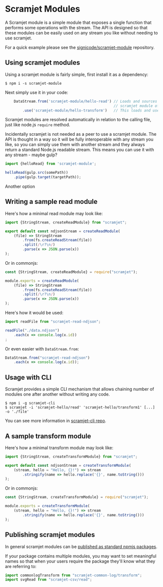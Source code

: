 Scramjet Modules
==================

A Scramjet module is a simple module that exposes a single function that performs some operations with the stream. The API is designed so that these modules can be easily used on any stream you like without needing to use scramjet.

For a quick example please see the [signicode/scramjet-module](https://github.com/signicode/scramjet-module) repository.


Using scramjet modules
------------------------

Using a scramjet module is fairly simple, first install it as a dependency:

```shell
$ npm i -s scramjet-module
```

Next simply use it in your code:

```javascript
    DataStream.from('scramjet-module/hello-read') // Loads and sources the stream from the `hello-read`
                                                  // scramjet module of `scramjet-module` package
        .use('scramjet-module/hello-transform')   // This loads and uses `hello-transform` from the same package.
```

Scramjet modules are resolved automatically in relation to the calling file, just like node.js `require` method.

Incidentally scramjet is not needed as a peer to use a scramjet module. The API is thought in a way so it will be
fully interoperable with any stream you like, so you can simply use them with another stream and they always
return a standard Node.js readable stream. This means you can use it with any stream - maybe gulp?

```javascript
import {helloRead} from 'scramjet-module';

helloRead(gulp.src(somePath))
    .pipe(gulp.target(targetPath));
```

Another option

Writing a sample read module
------------------------------

Here's how a minimal read module may look like:

```javascript
import {StringStream, createReadModule} from "scramjet";

export default const ndjsonStream = createReadModule(
    (file) => StringStream
        .from(fs.createReadStream(file))
        .split(/\r?\n/)
        .parse(x => JSON.parse(x))
);
```

Or in commonjs:

```javascript
const {StringStream, createReadModule} = require("scramjet");

module.exports = createReadModule(
    (file) => StringStream
        .from(fs.createReadStream(file))
        .split(/\r?\n/)
        .parse(x => JSON.parse(x))
);
```

Here's how it would be used:

```javascript
import readFile from "scramjet-read-ndjson";

readFile("./data.ndjson")
    .each(x => console.log(x.id))
;
```

Or even easier with `DataStream.from`:

```javascript
DataStream.from("scramjet-read-ndjson")
    .each(x => console.log(x.id));
```

Usage with CLI
----------------

Scramjet provides a simple CLI mechanism that allows chaining number of modules one after another
without writing any code.

```shell
$ npm i -g scramjet-cli
$ scramjet -i 'scramjet-hello/read' 'scramjet-hello/transform1' [...] -o './file'
```

You can see more information in [scramjet-cli repo](https://www.npmjs.com/package/scramjet-cli).

A sample transform module
---------------------------

Here's how a minimal transform module may look like:

```javascript
import {StringStream, createTransformModule} from "scramjet";

export default const ndjsonStream = createTransformModule(
    (stream, hello = "Hello, {}!") => stream
        .stringify(name => hello.replace('{}', name.toString()))
);
```

Or in commonjs:

```javascript
const {StringStream, createTransformModule} = require("scramjet");

module.exports = createTransformModule(
    (stream, hello = "Hello, {}!") => stream
        .stringify(name => hello.replace('{}', name.toString()))
);
```

Publishing scramjet modules
-----------------------------

In general scramjet modules can be [published as standard npmjs packages](https://docs.npmjs.com/packages-and-modules/contributing-packages-to-the-registry).

If your package contains multiple modules, you may want to set meaningful names so that
when your users require the package they'll know what they are referring to:

```javascript
import commonlogTransform from "scramjet-common-log/transform";
import svgRead from "scramjet-csv/read";
```



